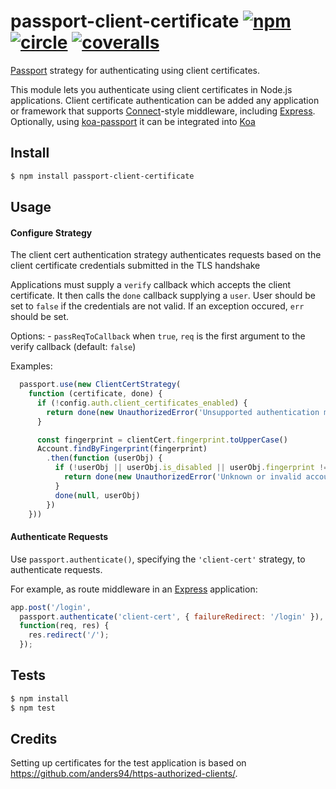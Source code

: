 # passport-client-certificate [![npm][npm-image]][npm-url] [![circle][circle-image]][circle-url] [![coveralls][coveralls-image]][coveralls-url]

[npm-image]: https://img.shields.io/npm/v/passport-client-certificate.svg?style=flat
[npm-url]: https://npmjs.org/package/passport-client-certificate
[circle-image]: https://circleci.com/gh/ripple/passport-client-certificate.svg?style=shield
[circle-url]: https://circleci.com/gh/ripple/passport-client-certificate
[coveralls-image]: https://coveralls.io/repos/ripple/passport-client-certificate/badge.svg?branch=master
[coveralls-url]: https://coveralls.io/r/ripple/passport-client-certificate?branch=master


[Passport](http://passportjs.org/) strategy for authenticating using client
certificates.

This module lets you authenticate using client certificates in Node.js
applications.  Client certificate authentication can be added any application or
framework that supports [Connect](http://www.senchalabs.org/connect/)-style
middleware, including [Express](http://expressjs.com/). Optionally, using
[koa-passport](https://github.com/rkusa/koa-passport) it can be integrated into
[Koa](http://koajs.com/)

## Install

```bash
$ npm install passport-client-certificate
```

## Usage

#### Configure Strategy


  The client cert authentication strategy authenticates requests based on the
  client certificate credentials submitted in the TLS handshake

  Applications must supply a `verify` callback which accepts the client
  certificate. It then calls the `done` callback supplying a
  `user`.  User should be set to `false` if the credentials are not valid.  If
  an exception occured, `err` should be set.

  Options:
    - `passReqToCallback`  when `true`, `req` is the first argument to the
       verify callback (default: `false`)

  Examples:

```javascript
  passport.use(new ClientCertStrategy(
    function (certificate, done) {
      if (!config.auth.client_certificates_enabled) {
        return done(new UnauthorizedError('Unsupported authentication method'))
      }

      const fingerprint = clientCert.fingerprint.toUpperCase()
      Account.findByFingerprint(fingerprint)
        .then(function (userObj) {
          if (!userObj || userObj.is_disabled || userObj.fingerprint !== fingerprint) {
            return done(new UnauthorizedError('Unknown or invalid account'))
          }
          done(null, userObj)
        })
    }))

```

#### Authenticate Requests

Use `passport.authenticate()`, specifying the `'client-cert'` strategy, to
authenticate requests.

For example, as route middleware in an [Express](http://expressjs.com/)
application:

```js
app.post('/login',
  passport.authenticate('client-cert', { failureRedirect: '/login' }),
  function(req, res) {
    res.redirect('/');
  });
```

## Tests

```bash
$ npm install
$ npm test
```

## Credits
Setting up certificates for the test application is based on
https://github.com/anders94/https-authorized-clients/.


